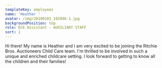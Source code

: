 ```yaml
---
templateKey: employees
name: 'Heather '
avatar: /img/20190103_102046-1.jpg
backgroundPosition: top
role: ECE Assistant - AUXILIARY STAFF
sort: 1
---
```

Hi there! My name is Heather and I am very
 excited to be joining the Ritchie Bros.
 Auctioneers Child
 Care team. I'm thrilled
 to be involved in such a unique and enriched childcare
 setting. I look forward to getting to know all the
 children and their families!
